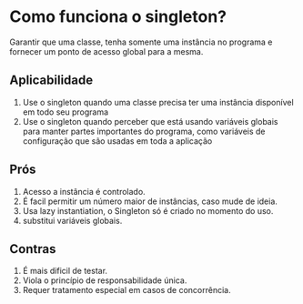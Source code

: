 # Como funciona o singleton?

Garantir que uma classe, tenha somente uma instância no programa e fornecer um ponto de acesso global para a mesma.

## Aplicabilidade

1. Use o singleton quando uma classe precisa ter uma instância disponível em todo seu programa
2. Use o singleton quando perceber que está usando variáveis globais para manter partes importantes do programa, como variáveis de configuração  que são usadas em toda a aplicação

## Prós

1. Acesso a instância é controlado.
2. É facil permitir um número maior de instâncias, caso mude de ideia.
3. Usa lazy instantiation, o Singleton só é criado no momento do uso.
4. substitui variáveis globais.

## Contras

1. É mais dificil de testar.
2. Viola o princípio de responsabilidade única.
3. Requer tratamento especial em casos de concorrência.